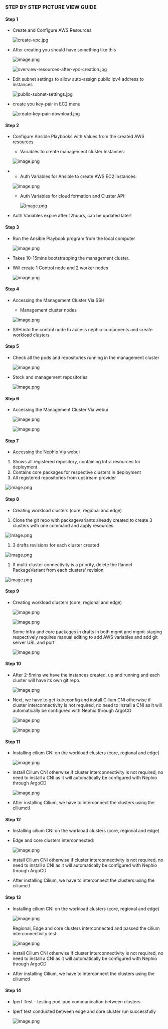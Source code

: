 ### **STEP BY STEP PICTURE VIEW GUIDE**

#### Step 1

- Create and Configure AWS Resources

  ![create-vpc.jpg](images/images_bootstrap_5g_guide/create-vpc.jpg)
- After creating you should have something like this

  ![image.png](images/images_bootstrap_5g_guide/image%204.png)

  ![overview-resources-after-vpc-creation.jpg](images/images_bootstrap_5g_guide/overview-resources-after-vpc-creation.jpg)
- Edit subnet settings to allow auto-assign public ipv4 address to instances

  ![public-subnet-settings.jpg](images/images_bootstrap_5g_guide/public-subnet-settings.jpg)
- create you key-pair in EC2 menu

  ![create-key-pair-download.jpg](images/images_bootstrap_5g_guide/create-key-pair-download.jpg)

#### Step 2

- Configure Ansible Playbooks with Values from the created AWS resources

  - Variables to create management cluster Instances:

  ![image.png](images/images_bootstrap_5g_guide/image%205.png)
- - Auth Variables for Ansible to create AWS EC2 Instances:

  ![image.png](images/images_bootstrap_5g_guide/image%206.png)

  - Auth Variables for cloud formation and Cluster API:

    ![image.png](images/images_bootstrap_5g_guide/image%207.png)
- Auth Variables expire after 12hours, can be updated later!

#### Step 3

- Run the Ansible Playbook program from the local computer

  ![image.png](images/images_bootstrap_5g_guide/image%208.png)
- Takes 10-15mins bootstrapping the management cluster.
- Will create 1 Control node and 2 worker nodes

  ![image.png](images/images_bootstrap_5g_guide/image%209.png)

#### Step 4

- Accessing the Management Cluster Via SSH

  - Management cluster nodes

  ![image.png](images/images_bootstrap_5g_guide/image%2010.png)
- SSH into the control node to access nephio components and create workload clusters

#### Step 5

- Check all the pods and repositories running in the management cluster

  ![image.png](images/images_bootstrap_5g_guide/image%2011.png)
- Stock  and management repositories

  ![image.png](images/images_bootstrap_5g_guide/image%2012.png)

#### Step 6

- Accessing the Management Cluster Via webui

  ![image.png](images/images_bootstrap_5g_guide/image%2013.png)

  ![image.png](images/images_bootstrap_5g_guide/image%2014.png)

#### Step 7

- Accessing the Nephio Via webui

1. Shows all registered repository, containing Infra resources for deployment
2. Contains core packages for respective clusters in deployment
3. All registered repositories from upstream provider

  ![image.png](images/images_bootstrap_5g_guide/image%2015.png)

#### Step 8

- Creating workload clusters (core, regional and edge)

1. Clone the git repo with packagevariants already created to create 3 clusters with one command and apply resources

  ![image.png](images/images_bootstrap_5g_guide/image%2016.png)

1. 3 drafts revisions for each cluster created

  ![image.png](images/images_bootstrap_5g_guide/image%2017.png)

1. If multi-cluster connectivity is a priority, delete the flannel PackageVariant from each clusters’ revision

  ![image.png](images/images_bootstrap_5g_guide/image%2018.png)

#### Step 9

- Creating workload clusters (core, regional and edge)

  ![image.png](images/images_bootstrap_5g_guide/image%2019.png)

  ![image.png](images/images_bootstrap_5g_guide/image%2020.png)

  Some infra and core packages in drafts in both mgmt and mgmt-staging respectively requires manual editing to add AWS variables and add git server URL and port

  ![image.png](images/images_bootstrap_5g_guide/image%2021.png)

#### Step 10

- After 2-5mins we have the instances created, up and running and each cluster will have its own git repo.

  ![image.png](images/images_bootstrap_5g_guide/image%2022.png)
- Next, we have to get kubeconfig and install Cilium CNI otherwise if cluster interconnectivity is not required, no need to install a CNI as it will automatically be configured with Nephio through ArgoCD

  ![image.png](images/images_bootstrap_5g_guide/image%2023.png)

  ![image.png](images/images_bootstrap_5g_guide/image%2024.png)

#### Step 11

- Installing cilium CNI on the workload clusters (core, regional and edge)

  ![image.png](images/images_bootstrap_5g_guide/image%2025.png)
- install Cilium CNI otherwise if cluster interconnectivity is not required, no need to install a CNI as it will automatically be configured with Nephio through ArgoCD

  ![image.png](images/images_bootstrap_5g_guide/image%2026.png)
- After installing Cilium, we have to interconnect the clusters using the ciliumctl

#### Step 12

- Installing cilium CNI on the workload clusters (core, regional and edge)
- Edge and core clusters interconnected:

  ![image.png](images/images_bootstrap_5g_guide/image%2027.png)
- install Cilium CNI otherwise if cluster interconnectivity is not required, no need to install a CNI as it will automatically be configured with Nephio through ArgoCD
- After installing Cilium, we have to interconnect the clusters using the ciliumctl

#### Step 13

- Installing cilium CNI on the workload clusters (core, regional and edge)

  ![image.png](images/images_bootstrap_5g_guide/image%2028.png)

  Regional, Edge and core clusters interconnected and passed the cilium interconnectivity test:

  ![image.png](images/images_bootstrap_5g_guide/image%2029.png)
- install Cilium CNI otherwise if cluster interconnectivity is not required, no need to install a CNI as it will automatically be configured with Nephio through ArgoCD
- After installing Cilium, we have to interconnect the clusters using the ciliumctl

#### Step 14

- Iperf Test – testing pod-pod communication between clusters
- Iperf test conducted between edge and core cluster run successfully

  ![image.png](images/images_bootstrap_5g_guide/image%2030.png)
